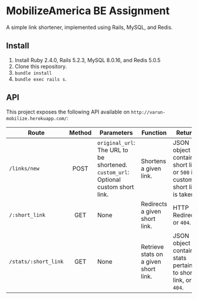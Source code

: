 # MobilizeAmerica BE Assignment

A simple link shortener, implemented using Rails, MySQL, and Redis.


## Install

1. Install Ruby 2.4.0, Rails 5.2.3, MySQL 8.0.16, and Redis 5.0.5
2. Clone this repository.
3. `bundle install`
4. `bundle exec rails s`.

## API

This project exposes the following API available on `http://varun-mobilize.herokuapp.com/`:

| Route         | Method   | Parameters | Function  | Returns |
| ------------- |:-------------:| ------|-----|-----|
| `/links/new`   | POST          | `original_url`: The URL to be shortened. <br> `custom_url`: Optional custom short link. | Shortens a given link.| JSON object containing short link, or `500` if custom short link is taken. |
| `/:short_link`        | GET           | None | Redirects a given short link.| HTTP Redirect, or `404`. |
| `/stats/:short_link`  | GET           | None | Retrieve stats on a given short link.| JSON object containing stats pertaining to short link, or `404`. |